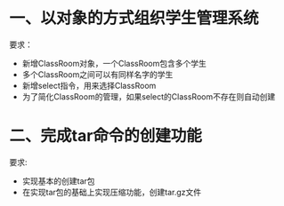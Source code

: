 # 一、以对象的方式组织学生管理系统

要求：

- 新增ClassRoom对象，一个ClassRoom包含多个学生
- 多个ClassRoom之间可以有同样名字的学生
- 新增select指令，用来选择ClassRoom
- 为了简化ClassRoom的管理，如果select的ClassRoom不存在则自动创建

# 二、完成tar命令的创建功能

要求:

- 实现基本的创建tar包
- 在实现tar包的基础上实现压缩功能，创建tar.gz文件
